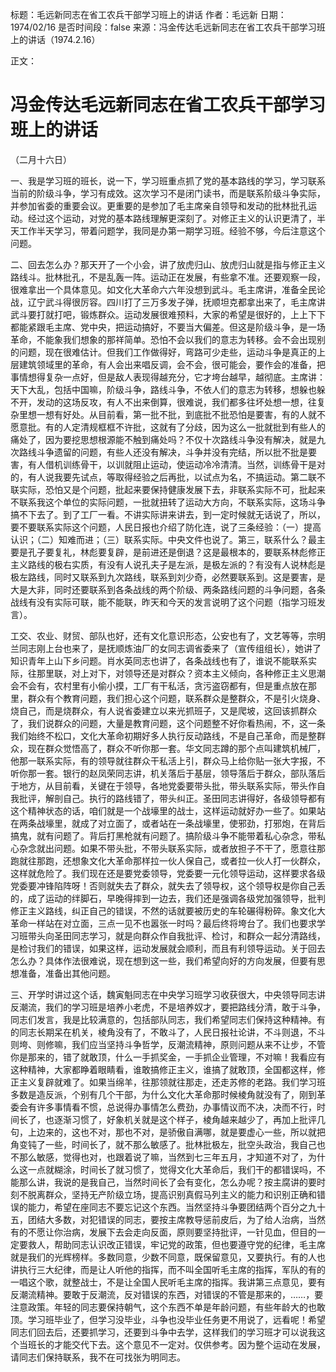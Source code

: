 标题：毛远新同志在省工农兵干部学习班上的讲话
作者：毛远新
日期：1974/02/16
是否时间段：false
来源：冯金传达毛远新同志在省工农兵干部学习班上的讲话（1974.2.16）

正文：

# 冯金传达毛远新同志在省工农兵干部学习班上的讲话

（二月十六日）

一、我是学习班的班长，说一下，学习班重点抓了党的基本路线的学习，学习联系当前的阶级斗争，学习有成效。这次学习不是闭门读书，而是联系阶级斗争实际，并参加省委的重要会议。更重要的是参加了毛主席亲自领导和发动的批林批孔运动。经过这个运动，对党的基本路线理解更深刻了。对修正主义的认识更清了，半天工作半天学习，带着问题学，我同是办第一期学习班。经验不够，今后注意这个问题。

二、回去怎么办？那天开了一个小会，讲了放虎归山、放虎归山就是指与修正主义路线斗。批林批孔，不是乱轰一阵。运动正在发展，有些拿不准。还要观察一段，很难拿出一个具体意见。如文化大革命六六年没想到武斗。毛主席讲，准备全民论战，辽宁武斗得很厉容。四川打了三万多发子弹，抚顺坦克都拿出来了，毛主席讲武斗要打就打吧，锻炼群众。运动发展很难预料，大家的希望是很好的，上上下下都能紧跟毛主席、党中央，把运动搞好，不要当大偏差。但这是阶级斗争，是一场革命，不能象我们想象的那祥简单。恐怕不会以我们的意志为转移。会不会出现别的问题，现在很难估计。但我们工作做得好，弯路可少走些，运动斗争是真正的上层建筑领域里的革命，有人会出来唱反调，会不会，很可能会，要作会的准备，把事情想得复杂一点好，但是敌人表现得越充分，它才垮台越早，越彻底。主席讲：天下大乱，包括中国嘛，阶级斗争，路线斗争，不依人们的意志为转移，想躲也躲不开，发动的这场反攻，有人不出来倒算，很难说，我们都多往坏处想一想，往复杂里想一想有好处。从目前看，第一批不批，到底批不批恐怕是要害，有的人就不愿意批。有的人定清规框框不许批，这就有了分歧，因为这么一批就批到有些人的痛处了，因为要挖思想根源能不触到痛处吗？不仅十次路线斗争没有解决，就是九次路线斗争遗留的问题，有些人还没有解决，斗争并没有完结，所以批不批是要害，有人借机训练骨干，以训就阻止运动，使运动冷冷清清。当然，训练骨干是对的，有人说我要先试点，等取得经验之后再批，以试点为名，不搞运动。第二联不联实际，恐怕又是个问题，批起来要保持健康发展下去，非联系实际不可，批起来不联系我这个单位的实际问题，一批就扭转了运动大方向，不联系实际，这场斗争搞不下去了。到了工厂一看。不讲实际讲来讲去，到一定时候就无话说了，所以，要不要联系实际这个问题，人民日报也介绍了防化连，说了三条经验：（一）提高认识；（二）知难而进；（三）联系实际。中央文件也说了。第三，联系什么？最主要是孔子要复礼，林彪要复辟，是前进还是倒退？这是最根本的，要联系林彪修正主义路线的极右实质，有没有人说孔夫子是左派，是极左派的？有没有人说林彪是极左路线，同时又联系到九次路线，联系到刘少奇，必然要联系到。这是要害，是大是大非，同时还要联系到各条战线的两个阶级、两条路线问题的斗争问题，各条战线有没有实际可联，能不能联，昨天和今天的发言说明了这个问题（指学习班发言）。

工交、农业、财贸、部队也好，还有文化意识形态，公安也有了，文艺等等，宗明兰同志刚上台也来了，是抚顺炼油厂的女同志调省委来了（宣传组组长），她讲了知识青年上山下乡问题。肖水英同志也讲了，各条战线也有了，谁说不能联系实际，往那里联，对上对下，对领导还是对群众？资本主义倾向，各种修正主义思潮会不会有，农村里有小偷小摸，工厂有干私活，贪污盗窃都有，但是重点放在那里，群众有个教育问题，我们担心这个问题，联系群众是整群众，不是引火烧身、烧自己，而是烧群众，有人说省委建立以来光抓班子，又是爬坡，这回该抓群众了，我们说群众的问题，大量是教育问题，这个问题整不好你看热闹，不，这一条我们始终不松口，文化大革命初期好多人执行反动路线，不是自己革命，而是整群众，现在群众觉悟高了，群众不听你那一套。华文同志蹲的那个点叫建筑机械厂，他那一联系实际，有的领导就往群众干私活上引，群众马上给你贴一张大字报，不听你那一套。银行的赵凤荣同志讲，机关落后于基层，领导落后于群众，部队落后于地方，从目前看，关键在于领导，各地党委要带头批，带头联系实际，带头作自我批评，解剖自己。执行的路线错了，带头纠正。圣田同志讲得好，各级领导都有这个精神状态的话，咱们就是一个战壕里的战士，这样运动就好办一些了。如果站在两条战壕里，就成了对立面了，或者站在一条战壕里，使邪劲，打邪炮，在背后搞鬼，就有问题了。背后打黑枪就有问题了。搞阶级斗争不能带着私心杂念，带私心杂念就出问题。如果不带头批，不带头联系实际，或者放担子不干了，愿意往那跑就往那跑，还想象文化大革命那样拉一伙人保自己，或者拉一伙人打一伙群众，这样就危险了。我们现在还是要党委领导，党委要一元化领导运动，这样要求各级党委要冲锋陷阵呀！否则就失去了群众，就失去了领导权，这个领导权是你自己丢的，成了运动的绊脚石，早晚得摔到一边去，我们还是强调各级党加强领导，批判修正主义路线，纠正自己的错误，不然的话就要被历史的车轮碾得粉碎。象文化大革命一样站在对立面，三点一见不也嚣张一时吗？最后终将垮台了。我们也要求学习班带头向圣田同志学习，就是向群众作自我批评、检讨，和群众一起分清路线，是检讨我们的错误，如果这样，运动发展就会顺利，而且有利领导运动。关于回去怎么办？具体作法很难说，现在想到这一些，我们希望向好的方向发展，但要有思想准备，准备出其他问题。

三、开学时讲过这个话，魏寅魁同志在中央学习班学习收获很大，中央领导同志讲反潮流，我们的学习班是培养小老虎，不是培养奴才，要把路线分清，敢于斗争，同志们发言，我是比较满意的，包括部队同志，我们希望同志们保持这种精神。有的同志长期呆在机关，棱角没有了，不敢斗了，人民日报社论讲，不斗则退，不斗则垮、则修嘛，我们应当坚持斗争哲学，反潮流精神，原则问题从来不让步，不管你是那来的，错了就敢顶，什么一手抓奖金，一手抓企业管理，不对嘛！我看应有这种精神，大家都睁着眼睛看，谁敢搞修正主义，谁搞了就敢顶，全国都这样，修正主义复辟就难了。如果当绵羊，往那领就往那走，还走苏修的老路。我们学习班多数是造反派，个别有几个干部，为什么文化大革命那时候棱角就没有了，刚到革委会有许多事情看不惯，总说得办事情怎么费劲，办事情议而不决，决而不行，时间长了，也逐渐习惯了，好象机关就是这个样子，棱角越来越少了，再加上批评几句，上边来的，这也不对，那也不对，是骄傲自满哪，就是要虚心一些，所以就把角变钝了一些，时间长了，就不那么敏感了。批林批极左，批空头政治，我自己也不那么敏感，觉得也对，也跟着说了嘛，当然到七三年五月，才知道不对了，为什么这一点就糊涂，时间长了就习惯了，觉得文化大革命后，我们干的都错误吗，不能那么讲，我说的是我自己，当然时间长了会有变化，怎么办呢？按主腐讲的要时刻不脱离群众，坚持无产阶级立场，提高识别真假马列主义的能力和识别正确和错误的能力，希望在座同志不要忘记这个东西。当然坚持斗争要团结两个百分之九十五，团结大多数，对犯错误的同志，要按主席教导惩前皮后，为了给人治病，当然有的不愿让你治病，发展下去会走向反面，原则要坚持批评，一针见血，但目的一定要救人，帮助同志认识改正错误，牢记党的政策，但也要遵守党的纪律，毛主席就是我们的光辉榜样。多数同意，少数不同意，既保留意见，又要执行。有的人也讲执行三大纪律，而是让人听他的指挥，而不叫全国听毛主席的指挥，军队的有的一唱这个歌，就整战士，不是让全国人民听毛主席的指挥。我讲第三点意见，要有反潮流精神。要敢于反潮流，反对错误的东西，对错误的不管是那来的，……，要注意政策。年轻的同志要保持朝气，这个东西不单是年龄问题，有些年龄大的也敢顶。学习班毕业了，但学习没毕业，斗争也没毕业任务更不用说了，远看呢！希望同志们回去后，还要抓学习，还要到斗争中去学，这样我们的学习班才可以说我这个当班长的才能交代下去。这个意见不一定对。仅供参考。因为整个运动在发展，请同志们保持联系，我不在可找张为明同志。

